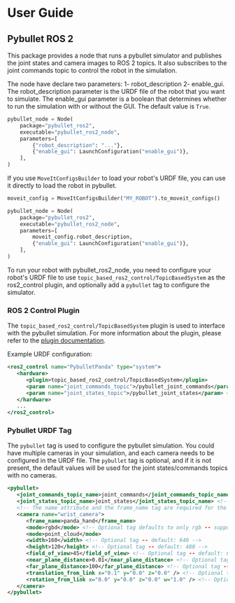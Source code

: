 # User Guide

## Pybullet ROS 2

This package provides a node that runs a pybullet simulator and publishes the joint states and camera images to ROS 2 topics. It also subscribes to the joint commands topic to control the robot in the simulation.

The node have declare two parameters: 1- robot_description 2- enable_gui. The robot_description parameter is the URDF file of the robot that you want to simulate. The enable_gui parameter is a boolean that determines whether to run the simulation with or without the GUI. The default value is `True`.

```python
pybullet_node = Node(
    package="pybullet_ros2",
    executable="pybullet_ros2_node",
    parameters=[
        {"robot_description": "..."},
        {"enable_gui": LaunchConfiguration("enable_gui")},
    ],
)
```

If you use `MoveItConfigsBuilder` to load your robot's URDF file, you can use it directly to load the robot in pybullet.

```python
moveit_config = MoveItConfigsBuilder("MY_ROBOT").to_moveit_configs()

pybullet_node = Node(
    package="pybullet_ros2",
    executable="pybullet_ros2_node",
    parameters=[
        moveit_config.robot_description,
        {"enable_gui": LaunchConfiguration("enable_gui")},
    ],
)
```

To run your robot with pybullet_ros2_node, you need to configure your robot's URDF file to use `topic_based_ros2_control/TopicBasedSystem` as the ros2_control plugin, and optionally add a `pybullet` tag to configure the simulator.

### ROS 2 Control Plugin

The `topic_based_ros2_control/TopicBasedSystem` plugin is used to interface with the pybullet simulation. For more information about the plugin, please refer to the [plugin documentation](https://github.com/PickNikRobotics/topic_based_ros2_control/blob/main/doc/user.md).

Example URDF configuration:

```xml
<ros2_control name="PybulletPanda" type="system">
   <hardware>
      <plugin>topic_based_ros2_control/TopicBasedSystem</plugin>
      <param name="joint_commands_topic">/pybullet_joint_commands</param> <!-- Should be the same as the joint_commands_topic_name in the pybullet tag -->
      <param name="joint_states_topic">/pybullet_joint_states</param> <!-- Should be the same as the joint_states_topic_name in the pybullet tag -->
   </hardware>
   ...
</ros2_control>
```

### Pybullet URDF Tag

The `pybullet` tag is used to configure the pybullet simulation. You could have multiple cameras in your simulation, and each camera needs to be configured in the URDF file. The `pybullet` tag is optional, and if it is not present, the default values will be used for the joint states/commands topics with no cameras.

```xml
<pybullet>
   <joint_commands_topic_name>joint_commands</joint_commands_topic_name> <!-- default: pybullet_joint_commands -->
   <joint_states_topic_name>joint_states</joint_states_topic_name> <!-- default: pybullet_joint_states -->
   <!-- The name attribute and the frame_name tag are required for the camera tag -->
   <camera name="wrist_camera">
      <frame_name>panda_hand</frame_name>
      <mode>rgbd</mode> <!-- Optional tag defaults to only rgb -- supported values: rgb, rgbd, depth, and point_cloud -->
      <mode>point_cloud</mode>
      <width>160</width> <!-- Optional tag -- default: 640 -->
      <height>120</height> <!-- Optional tag -- default: 480 -->
      <field_of_view>45</field_of_view> <!-- Optional tag -- default: 60 -->
      <near_plane_distance>0.01</near_plane_distance> <!-- Optional tag -- default: 0.01 -->
      <far_plane_distance>100</far_plane_distance> <!-- Optional tag -- default: 10.0 -->
      <translation_from_link x="0.1" y="0.0" z="0.0" /> <!-- Optional tag -- default: x=0.0 y=0.0 z=0.0 -->
      <rotation_from_link x="0.0" y="0.0" z="0.0" w="1.0" /> <!-- Optional tag -- default: x=0.0 y=0.0 z=0.0 w=1.0-->
   </camera>
</pybullet>
```
